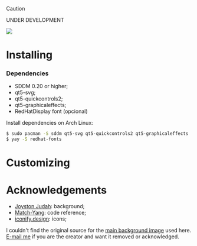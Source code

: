 > [!CAUTION]
> UNDER DEVELOPMENT

<img src="https://github.com/uiriansan/SilentSDDM/blob/main/wiki/LoginCenter.png" />

# Installing
### Dependencies
- SDDM 0.20 or higher;
- qt5-svg;
- qt5-quickcontrols2;
- qt5-graphicaleffects;
- RedHatDisplay font (opcional)

Install dependencies on Arch Linux:
```bash
$ sudo pacman -S sddm qt5-svg qt5-quickcontrols2 qt5-graphicaleffects
$ yay -S redhat-fonts
```

# Customizing

# Acknowledgements
- [Joyston Judah](https://www.pexels.com/photo/white-and-black-mountain-wallpaper-933054/): background;
- [Match-Yang](https://github.com/Match-Yang/sddm-deepin): code reference;
- [iconify.design](https://iconify.design/): icons;

I couldn't find the original source for the [main background image](https://github.com/uiriansan/SilentSDDM/blob/main/silent/backgrounds/default.jpg) used here. [E-mail me](mailto:uiriansan@gmail.com?subject=Background%20image%20in%20SilentSDDM) if you are the creator and want it removed or acknowledged.
